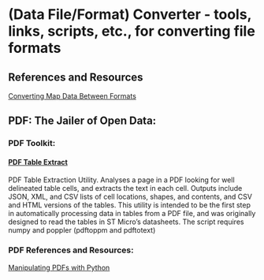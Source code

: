 # (Data File/Format) Converter - tools, links, scripts, etc., for converting file formats  
  
## References and Resources  
[Converting Map Data Between Formats](http://wiki.openstreetmap.org/wiki/Converting_map_data_between_formats)  

## PDF: The Jailer of Open Data:  

### PDF Toolkit:  

#### [PDF Table Extract](https://github.com/ashima/pdf-table-extract)  
PDF Table Extraction Utility. Analyses a page in a PDF looking for well delineated table cells, and extracts the text in each cell. Outputs include JSON, XML, and CSV lists of cell locations, shapes, and contents, and CSV and HTML versions of the tables. This utility is intended to be the first step in automatically processing data in tables from a PDF file, and was originally designed to read the tables in ST Micro’s datasheets. The script requires numpy and poppler (pdftoppm and pdftotext)

### PDF References and Resources:  
[Manipulating PDFs with Python](https://www.binpress.com/tutorial/manipulating-pdfs-with-python/167)  

